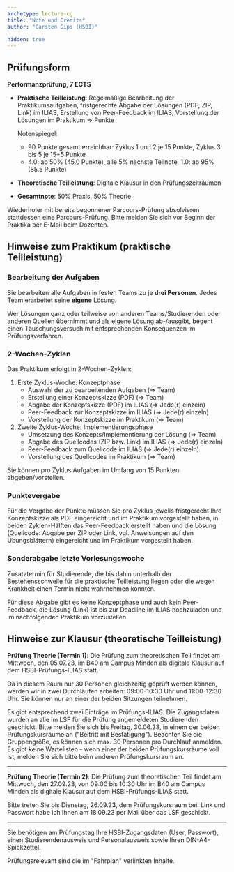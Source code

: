 ```yaml
---
archetype: lecture-cg
title: "Note und Credits"
author: "Carsten Gips (HSBI)"

hidden: true
---
```



## Prüfungsform

**Performanzprüfung, 7 ECTS**

-   **Praktische Teilleistung**:
    Regelmäßige Bearbeitung der Praktikumsaufgaben,
    fristgerechte Abgabe der Lösungen (PDF, ZIP, Link) im ILIAS,
    Erstellung von Peer-Feedback im ILIAS,
    Vorstellung der Lösungen im Praktikum => Punkte

    Notenspiegel:
    -   90 Punkte gesamt erreichbar: Zyklus 1 und 2 je 15 Punkte, Zyklus 3 bis 5 je 15+5 Punkte
    -   4.0: ab 50% (45.0 Punkte), alle 5% nächste Teilnote, 1.0: ab 95% (85.5 Punkte)

-   **Theoretische Teilleistung**:
    Digitale Klausur in den Prüfungszeiträumen

-   **Gesamtnote**:
    50% Praxis, 50% Theorie

Wiederholer mit bereits begonnener Parcours-Prüfung absolvieren stattdessen eine Parcours-Prüfung.
Bitte melden Sie sich vor Beginn der Praktika per E-Mail beim Dozenten.


## Hinweise zum Praktikum (praktische Teilleistung)

### Bearbeitung der Aufgaben

Sie bearbeiten alle Aufgaben in festen Teams zu je **drei Personen**. Jedes Team erarbeitet seine
**eigene** Lösung.

Wer Lösungen ganz oder teilweise von anderen Teams/Studierenden oder anderen Quellen übernimmt
und als eigene Lösung ab-/ausgibt, begeht einen Täuschungsversuch mit entsprechenden Konsequenzen
im Prüfungsverfahren.

### 2-Wochen-Zyklen

Das Praktikum erfolgt in 2-Wochen-Zyklen:

1.  Erste Zyklus-Woche: Konzeptphase
    -   Auswahl der zu bearbeitenden Aufgaben (=> Team)
    -   Erstellung einer Konzeptskizze (PDF) (=> Team)
    -   Abgabe der Konzeptskizze (PDF) im ILIAS (=> Jede(r) einzeln)
    -   Peer-Feedback zur Konzeptskizze im ILIAS (=> Jede(r) einzeln)
    -   Vorstellung der Konzeptskizze im Praktikum (=> Team)
2.  Zweite Zyklus-Woche: Implementierungsphase
    -   Umsetzung des Konzepts/Implementierung der Lösung (=> Team)
    -   Abgabe des Quellcodes (ZIP bzw. Link) im ILIAS (=> Jede(r) einzeln)
    -   Peer-Feedback zum Quellcode im ILIAS (=> Jede(r) einzeln)
    -   Vorstellung des Quellcodes im Praktikum (=> Team)

Sie können pro Zyklus Aufgaben im Umfang von 15 Punkten abgeben/vorstellen.

### Punktevergabe

Für die Vergabe der Punkte müssen Sie pro Zyklus jeweils fristgerecht
Ihre Konzeptskizze als PDF eingereicht und im Praktikum vorgestellt haben,
in beiden Zyklen-Hälften das Peer-Feedback erstellt haben und
die Lösung (Quellcode: Abgabe per ZIP oder Link, vgl. Anweisungen auf den
Übungsblättern) eingereicht und im Praktikum vorgestellt haben.

### Sonderabgabe letzte Vorlesungswoche

Zusatztermin für Studierende, die bis dahin unterhalb der Bestehensschwelle für die praktische
Teilleistung liegen oder die wegen Krankheit einen Termin nicht wahrnehmen konnten.

Für diese Abgabe gibt es keine Konzeptphase und auch kein Peer-Feedback, die Lösung (Link)
ist bis zur Deadline im ILIAS hochzuladen und im nachfolgenden Praktikum vorzustellen.


## Hinweise zur Klausur (theoretische Teilleistung)

**Prüfung Theorie (Termin 1)**: Die Prüfung zum theoretischen Teil findet am Mittwoch, den 05.07.23,
im B40 am Campus Minden als digitale Klausur auf dem HSBI-Prüfungs-ILIAS statt.

Da in diesem Raum nur 30 Personen gleichzeitig geprüft werden können, werden wir in zwei
Durchläufen arbeiten: 09:00-10:30 Uhr und 11:00-12:30 Uhr. Sie können nur an einer der beiden
Sitzungen teilnehmen.

Es gibt entsprechend zwei Einträge im Prüfungs-ILIAS. Die Zugangsdaten wurden an alle im LSF
für die Prüfung angemeldeten Studierenden geschickt. Bitte melden Sie sich bis Freitag,
30.06.23, in einem der beiden Prüfungskursräume an ("Beitritt mit Bestätigung"). Beachten Sie
die Gruppengröße, es können sich max. 30 Personen pro Durchlauf anmelden. Es gibt keine
Wartelisten - wenn einer der beiden Prüfungskursräume voll ist, melden Sie sich bitte beim
anderen Prüfungskursraum an.

---

**Prüfung Theorie (Termin 2)**: Die Prüfung zum theoretischen Teil findet am Mittwoch, den 27.09.23,
von 09:00 bis 10:30 Uhr im B40 am Campus Minden als digitale Klausur auf dem HSBI-Prüfungs-ILIAS statt.

Bitte treten Sie bis Dienstag, 26.09.23, dem Prüfungskursraum bei. Link und Passwort habe ich Ihnen am
18.09.23 per Mail über das LSF geschickt.

---

Sie benötigen am Prüfungstag Ihre HSBI-Zugangsdaten (User, Passwort), einen Studierendenausweis
und Personalausweis sowie Ihren DIN-A4-Spickzettel.

Prüfungsrelevant sind die im "Fahrplan" verlinkten Inhalte.

